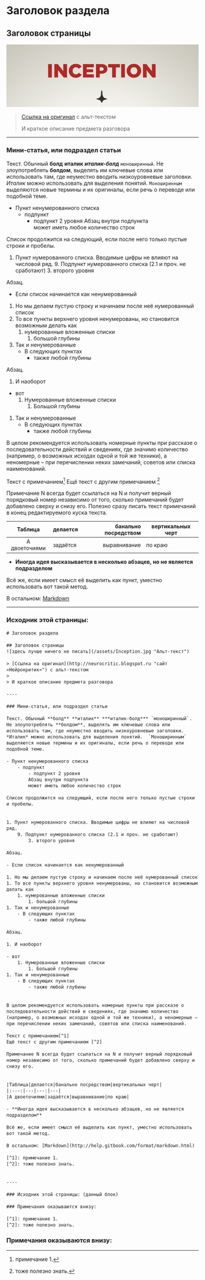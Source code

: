 # Заголовок раздела

## Заголовок страницы
![здесь лучше ничего не писать](/assets/illustrations/Inception.png "желательно соотношение ширины и высоты 3:1 или около того")

> [Ссылка на оригинал](http://neurocritic.blogspot.ru "сайт «Нейрокритик»") с альт-текстом 
> 
> И краткое описание предмета разговора

----

### Мини-статья, или подраздел статьи

Текст. Обычный **болд** **италик** ***италик-болд*** `моноширинный`. Не злоупотреблять **болдом**, выделять им ключевые слова или использовать там, где неуместно вводить низкоуровневые заголовки. *Италик* можно использовать для выделения понятий. `Моноширинным` выделяются новые термины и их оригиналы, если речь о переводе или подобной теме.

- Пункт ненумерованного списка
    - подпункт
        - подпункт 2 уровня
        Абзац внутри подпункта  
        может иметь любое количество строк  

Список продолжится на следующий, если после него только пустые строки и пробелы.


1. Пункт нумерованного списка. Вводимые цифры не влияют на числовой ряд.
    9. Подпункт нумерованного списка (2.1 и проч. не сработают)
        3. второго уровня  

Абзац.

- Если список начинается как ненумерованный

1. Но мы делаем пустую строку и начинаем после неё нумерованный список
1. То все пункты верхнего уровня ненумерованы, но становится возможным делать как
    1. нумерованные вложенные списки
        1. большой глубины
1. Так и ненумерованные
    - В следующих пунктах 
        - также любой глубины

Абзац. 

1. И наоборот

- вот
    1. Нумерованные вложенные списки
        1. Большой глубины
1. Так и ненумерованные
    - В следующих пунктах 
        - также любой глубины


В целом рекомендуется использовать номерные пункты при рассказе о последовательности действий и сведениях, где значимо количество (например, о возможных исходах одной и той же техники), а неномерные – при перечислении неких замечаний, советов или списка наименований. 

Текст с примечанием[^1]
Ещё текст с другим примечанием [^2]

Примечание N всегда будет ссылаться на N и получит верный порядковый номер независимо от того, сколько примечаний будет добавлено сверху и снизу его. Полезно сразу писать текст примечаний в конец редактируемого куска текста.


|Таблица|делается|банально посредством|вертикальных черт|
|:---:|---|---:|---|
|А двоеточиями|задаётся|выравнивание|по краю|

- **Иногда идея высказывается в несколько абзацев, но не является подразделом**

Всё же, если имеет смысл её выделить как пункт, уместно использовать вот такой метод.

В остальном: [Markdown](http://help.gitbook.com/format/markdown.html)

----

### Исходник этой страницы:




```
# Заголовок раздела

## Заголовок страницы
![здесь лучше ничего не писать](/assets/Inception.jpg "Альт-текст")

> [Ссылка на оригинал](http://neurocritic.blogspot.ru "сайт «Нейрокритик»") с альт-текстом 
> 
> И краткое описание предмета разговора

----

### Мини-статья, или подраздел статьи

Текст. Обычный **болд** **италик** ***италик-болд*** `моноширинный`. Не злоупотреблять **болдом**, выделять им ключевые слова или использовать там, где неуместно вводить низкоуровневые заголовки. *Италик* можно использовать для выделения понятий.  `Моноширинным` выделяются новые термины и их оригиналы, если речь о переводе или подобной теме.

- Пункт ненумерованного списка
    - подпункт
        - подпункт 2 уровня
        Абзац внутри подпункта  
        может иметь любое количество строк  

Список продолжится на следующий, если после него только пустые строки и пробелы.


1. Пункт нумерованного списка. Вводимые цифры не влияют на числовой ряд.
    9. Подпункт нумерованного списка (2.1 и проч. не сработают)
        3. второго уровня  

Абзац.

- Если список начинается как ненумерованный

1. Но мы делаем пустую строку и начинаем после неё нумерованный список
1. То все пункты верхнего уровня ненумерованы, но становится возможным делать как
    1. нумерованные вложенные списки
        1. большой глубины
1. Так и ненумерованные
    - В следующих пунктах 
        - также любой глубины

Абзац. 

1. И наоборот

- вот
    1. Нумерованные вложенные списки
        1. Большой глубины
1. Так и ненумерованные
    - В следующих пунктах 
        - также любой глубины


В целом рекомендуется использовать номерные пункты при рассказе о последовательности действий и сведениях, где значимо количество (например, о возможных исходах одной и той же техники), а неномерные – при перечислении неких замечаний, советов или списка наименований. 

Текст с примечанием[^1]
Ещё текст с другим примечанием [^2]

Примечание N всегда будет ссылаться на N и получит верный порядковый номер независимо от того, сколько примечаний будет добавлено сверху и снизу его.


|Таблица|делается|банально посредством|вертикальных черт|
|:---:|---|---:|---|
|А двоеточиями|задаётся|выравнивание|по краю|

- **Иногда идея высказывается в несколько абзацев, но не является подразделом**

Всё же, если имеет смысл её выделить как пункт, уместно использовать вот такой метод.

В остальном: [Markdown](http://help.gitbook.com/format/markdown.html)

[^1]: примечание 1.
[^2]: тоже полезно знать.


----

### Исходник этой страницы: (данный блок)

### Примечания оказываются внизу:

[^1]: примечание 1.
[^2]: тоже полезно знать.

```

### Примечания оказываются внизу:

[^1]: примечание 1.
[^2]: тоже полезно знать.
